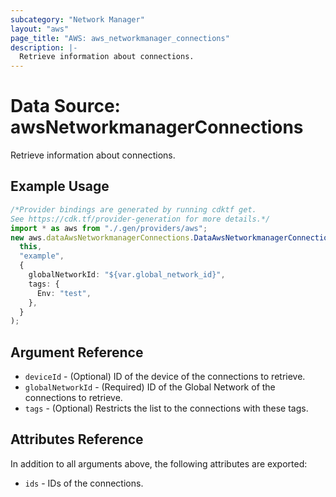 ```yaml
---
subcategory: "Network Manager"
layout: "aws"
page_title: "AWS: aws_networkmanager_connections"
description: |-
  Retrieve information about connections.
---
```


# Data Source: awsNetworkmanagerConnections

Retrieve information about connections.

## Example Usage

```typescript
/*Provider bindings are generated by running cdktf get.
See https://cdk.tf/provider-generation for more details.*/
import * as aws from "./.gen/providers/aws";
new aws.dataAwsNetworkmanagerConnections.DataAwsNetworkmanagerConnections(
  this,
  "example",
  {
    globalNetworkId: "${var.global_network_id}",
    tags: {
      Env: "test",
    },
  }
);

```

## Argument Reference

* `deviceId` - (Optional) ID of the device of the connections to retrieve.
* `globalNetworkId` - (Required) ID of the Global Network of the connections to retrieve.
* `tags` - (Optional) Restricts the list to the connections with these tags.

## Attributes Reference

In addition to all arguments above, the following attributes are exported:

* `ids` - IDs of the connections.
